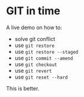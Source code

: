 # GIT in time

A live demo on how to:

- solve git conflict
- use `git restore`
- use `git restore --staged`
- use `git commit --amend`
- use `git checkout`
- use `git revert`
- use `git reset --hard`

This is better.
